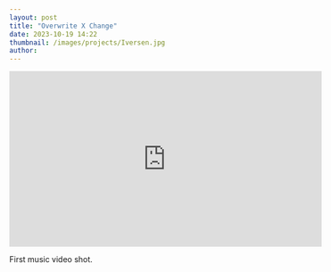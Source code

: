 ```yaml
---
layout: post
title: "Overwrite X Change"
date: 2023-10-19 14:22
thumbnail: /images/projects/Iversen.jpg
author:
---
```


<iframe width="560" height="315" src="https://www.youtube.com/embed/KcBzCgImm4I?si=EBcQEvIKf9_A9hLP" title="YouTube video player" frameborder="0" allow="accelerometer; autoplay; clipboard-write; encrypted-media; gyroscope; picture-in-picture; web-share" allowfullscreen></iframe>

First music video shot.
